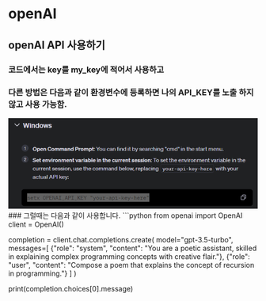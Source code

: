 # openAI
## openAI API 사용하기 
### 코드에서는 key를 my_key에 적어서 사용하고 
### 다른 방법은 다음과 같이 환경변수에 등록하면 나의 API_KEY를 노출 하지 않고 사용 가능함.
<img src = "https://github.com/Emmett6401/openAI/blob/main/111.png">
### 그럴때는 다음과 같이 사용합니다. 
```python
from openai import OpenAI
client = OpenAI()

completion = client.chat.completions.create(
  model="gpt-3.5-turbo",
  messages=[
    {"role": "system", "content": "You are a poetic assistant, skilled in explaining complex programming concepts with creative flair."},
    {"role": "user", "content": "Compose a poem that explains the concept of recursion in programming."}
  ]
)

print(completion.choices[0].message)
```
